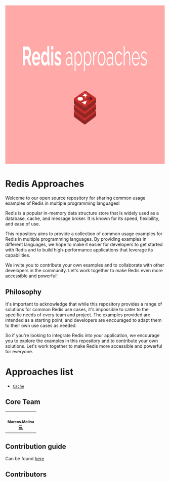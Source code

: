 <h1 align="center">
  <img src="assets/images/banner.png" alt="Redis Approaches"/ height="500px">
</h1>

# Redis Approaches

Welcome to our open source repository for sharing common usage examples of Redis in multiple programming languages!

Redis is a popular in-memory data structure store that is widely used as a database, cache, and message broker. It is known for its speed, flexibility, and ease of use.

This repository aims to provide a collection of common usage examples for Redis in multiple programming languages. By providing examples in different languages, we hope to make it easier for developers to get started with Redis and to build high-performance applications that leverage its capabilities.

We invite you to contribute your own examples and to collaborate with other developers in the community. Let's work together to make Redis even more accessible and powerful!

## Philosophy

It's important to acknowledge that while this repository provides a range of solutions for common Redis use cases, it's impossible to cater to the specific needs of every team and project. The examples provided are intended as a starting point, and developers are encouraged to adapt them to their own use cases as needed.

So if you're looking to integrate Redis into your application, we encourage you to explore the examples in this repository and to contribute your own solutions. Let's work together to make Redis more accessible and powerful for everyone.

# Approaches list
- [`Cache`](https://github.com/marcosmol204/redis-approaches/blob/main/approaches/cache/cache.md)

## Core Team
<table width="700px">
  <tr>
      <td align="center"><a href="https://github.com/marcosmol204"><img src="https://avatars.githubusercontent.com/u/53741892?v=4?s=200" width="200px;" alt=""/><br /><sub><b>Marcos Molina</b></sub></a><br /><a href="https://github.com/marcosmol204/redis-approaches/commits?author=marcosmol204" title="Code">💻</a></td>
</tr>
<tr>
 </table>
 
## Contribution guide
Can be found [here](https://github.com/marcosmol204/redis-approaches/blob/main/.operations/CONTRIBUTING.md)

## Contributors

<!-- ALL-CONTRIBUTORS-LIST:START - Do not remove or modify this section -->
<!-- prettier-ignore-start -->
<!-- markdownlint-disable -->

<!-- markdownlint-restore -->
<!-- prettier-ignore-end -->

<!-- ALL-CONTRIBUTORS-LIST:END -->
